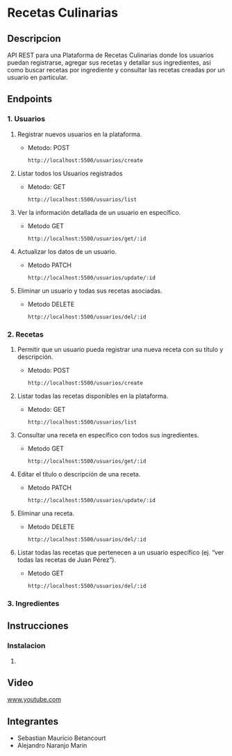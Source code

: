 # Recetas Culinarias

## Descripcion
API REST para una Plataforma de Recetas Culinarias donde los usuarios puedan registrarse, agregar sus recetas y detallar sus ingredientes, así como buscar recetas por ingrediente y consultar las recetas creadas por un usuario en particular.

## Endpoints
### 1. Usuarios 
1. Registrar nuevos usuarios en la plataforma.
    - Metodo: POST

        ```http://localhost:5500/usuarios/create```
2. Listar todos los Usuarios registrados
    - Metodo: GET

        ```http://localhost:5500/usuarios/list ```
3. Ver la información detallada de un usuario en específico.
    
    - Metodo GET

        ``` http://localhost:5500/usuarios/get/:id ```
4. Actualizar los datos de un usuario.
    
    - Metodo PATCH

        ``` http://localhost:5500/usuarios/update/:id ```
5. Eliminar un usuario y todas sus recetas asociadas.
    
    - Metodo DELETE

        ``` http://localhost:5500/usuarios/del/:id ```

### 2. Recetas 
1. Permitir que un usuario pueda registrar una nueva receta con su título y descripción.
    - Metodo: POST

        ```http://localhost:5500/usuarios/create```
2. Listar todas las recetas disponibles en la plataforma.
    - Metodo: GET

        ```http://localhost:5500/usuarios/list ```
3. Consultar una receta en específico con todos sus ingredientes.
    
    - Metodo GET

        ``` http://localhost:5500/usuarios/get/:id ```
4. Editar el título o descripción de una receta.
    
    - Metodo PATCH

        ``` http://localhost:5500/usuarios/update/:id ```
5. Eliminar una receta.
    
    - Metodo DELETE

        ``` http://localhost:5500/usuarios/del/:id ```
6. Listar todas las recetas que pertenecen a un usuario específico (ej. “ver todas las recetas de Juan Pérez”).
    
    - Metodo GET

        ``` http://localhost:5500/usuarios/del/:id ```
### 3. Ingredientes 

## Instrucciones
### Instalacion
1. 

## Video
www.youtube.com

## Integrantes
- Sebastian Mauricio Betancourt
- Alejandro Naranjo Marin